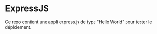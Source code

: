 # ExpressJS

Ce repo contient une appli express.js de type "Hello World" pour tester le déploiement.

